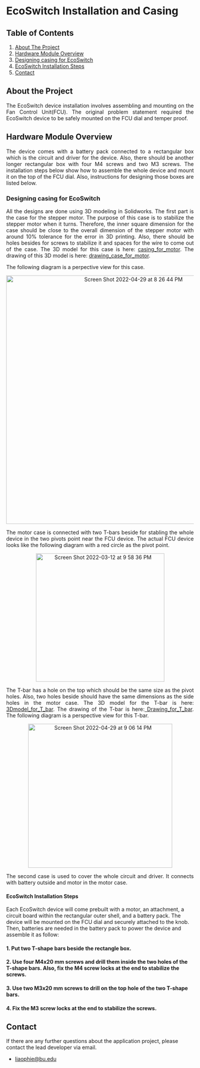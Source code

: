 # EcoSwitch Installation and Casing
## Table of Contents
  <ol>
    <li>
      <a href="#about-the-project">About The Project</a>
    </li>
    <li>
      <a href="#hardware-module-overview">Hardware Module Overview</a>
    </li>
    <li>
      <a href="#designing-casing-for-ecoswitch">Designing casing for EcoSwitch</a></li>
    </li>
    <li>
      <a href="#ecoSwitch-installation-steps">EcoSwitch Installation Steps</a>
    </li>
  <li>
      <a href="#contact">Contact</a>
    </li>
  </ol>

## About the Project
<p align="justify">The EcoSwitch device installation involves assembling and mounting on the Fan Control Unit(FCU). The original problem statement required the EcoSwitch device to be safely mounted on the FCU dial and temper proof.</p>

## Hardware Module Overview
<p align="justify">The device comes with a battery pack connected to a rectangular box which is the circuit and driver for the device. Also, there should be another longer rectangular box with four M4 screws and two M3 screws. The installation steps below show how to assemble the whole device and mount it on the top of the FCU dial. Also, instructions for designing those boxes are listed below.</p>

### Designing casing for EcoSwitch
<p align="justify">All the designs are done using 3D modeling in Solidworks. The first part is the case for the stepper motor. The purpose of this case is to stabilize the stepper motor when it turns. Therefore, the inner square dimension for the case should be close to the overall dimension of the stepper motor with around 10% tolerance for the error in 3D printing. Also, there should be holes besides for screws to stabilize it and spaces for the wire to come out of the case. The 3D model for this case is here: <a href="https://github.com/mharkess/EcoSwitch/blob/main/EcoSwitch_Casing_and_install/Part1.SLDPRT">casing_for_motor</a>. The drawing of this 3D model is here: <a href="https://github.com/mharkess/EcoSwitch/blob/main/EcoSwitch_Casing_and_install/Part1_draw.SLDDRW">drawing_case_for_motor</a>.</p>

<p align="justify">The following diagram is a perpective view for this case.</p>

<div align="center">
<img width="668" alt="Screen Shot 2022-04-29 at 8 26 44 PM" src="https://user-images.githubusercontent.com/90203309/166083251-9bbdfed4-f2da-4a0c-9ff0-239c50839130.png">
</div>

<p align="justify">The motor case is connected with two T-bars beside for stabling the whole device in the two pivots point near the FCU device. The actual FCU device looks like the following diagram with a red circle as the pivot point.</p>

<div align="center">
<img width="345" alt="Screen Shot 2022-03-12 at 9 58 36 PM" src="https://user-images.githubusercontent.com/90203309/166084199-de4c2ef9-8fcf-4f0e-b598-abf65261c6b4.png">
</div>

<p align="justify">The T-bar has a hole on the top which should be the same size as the pivot holes. Also, two holes beside should have the same dimensions as the side holes in the motor case. The 3D model for the T-bar is here:<a href="https://github.com/mharkess/EcoSwitch/blob/main/EcoSwitch_Casing_and_install/Part2.SLDPRT"> 3Dmodel_for_T_bar</a>. The drawing of the T-bar is here:<a href="https://github.com/mharkess/EcoSwitch/blob/main/EcoSwitch_Casing_and_install/Part2_draw.SLDDRW"> Drawing_for_T_bar</a>. The following diagram is a perspective view for this T-bar.</p>

<div align="center">
<img width="387" alt="Screen Shot 2022-04-29 at 9 06 14 PM" src="https://user-images.githubusercontent.com/90203309/166084555-b86361d4-8dca-43de-b6a9-2daff125d67f.png">
</div>

<p align="justify">The second case is used to cover the whole circuit and driver. It connects with battery outside and motor in the motor case.</p>

#### EcoSwitch Installation Steps
Each EcoSwitch device will come prebuilt with a motor, an attachment, a circuit board within the rectangular outer shell, and a battery pack. The device will be mounted on the FCU dial and securely attached to the knob. Then, batteries are needed in the battery pack to power the device and assemble it as follow:
#### 1. Put two T-shape bars beside the rectangle box. 
#### 2. Use four M4x20 mm screws and drill them inside the two holes of the T-shape bars. Also, fix the M4 screw locks at the end to stabilize the screws.
#### 3. Use two M3x20 mm screws to drill on the top hole of the two T-shape bars.
#### 4. Fix the M3 screw locks at the end to stabilize the screws.

## Contact
If there are any further questions about the application project, please contact the lead developer via email.
- liaophie@bu.edu
